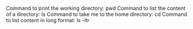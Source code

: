 Command to print the working directory: pwd
Command to list the content of a directory: ls
Command to take me to the home directory: cd
Command to list content in long format: ls -ltr
